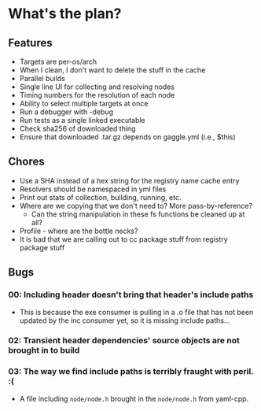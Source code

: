 # What's the plan?

## Features

- Targets are per-os/arch
- When I clean, I don't want to delete the stuff in the cache
- Parallel builds
- Single line UI for collecting and resolving nodes
- Timing numbers for the resolution of each node
- Ability to select multiple targets at once
- Run a debugger with -debug
- Run tests as a single linked executable
- Check sha256 of downloaded thing
- Ensure that downloaded .tar.gz depends on gaggle.yml (i.e., $this)

## Chores

- Use a SHA instead of a hex string for the registry name cache entry
- Resolvers should be namespaced in yml files
- Print out stats of collection, building, running, etc.
- Where are we copying that we don't need to? More pass-by-reference?
  - Can the string manipulation in these fs functions be cleaned up at all?
- Profile - where are the bottle necks?
- It is bad that we are calling out to cc package stuff from registry package stuff

## Bugs

### 00: Including header doesn't bring that header's include paths
- This is because the exe consumer is pulling in a .o file that has not been
  updated by the inc consumer yet, so it is missing include paths...

### 02: Transient header dependencies' source objects are not brought in to build

### 03: The way we find include paths is terribly fraught with peril. :(
- A file including `node/node.h` brought in the `node/node.h` from yaml-cpp.